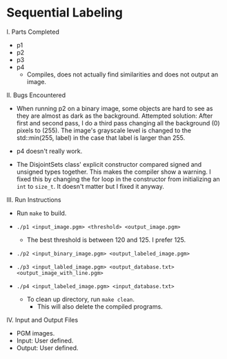 # Sequential Labeling

I. Parts Completed
- p1
- p2
- p3
- p4
	* Compiles, does not actually find similarities and does not output an image.

II. Bugs Encountered
- When running p2 on a binary image, some objects are hard to see as they
	are almost as dark as the background.
	Attempted solution: After first and second pass, I do a third pass
	changing all the background (0) pixels to (255). The image's grayscale
	level is changed to the std::min(255, label) in the case that label is
	larger than 255.
- p4 doesn't really work.

- The DisjointSets class' explicit constructor compared signed and unsigned
	types together. This makes the compiler show a warning. I fixed this by
	changing the for loop in the constructor from initializing an `int` to `size_t`.
	It doesn't matter but I fixed it anyway.

III. Run Instructions
- Run `make` to build.
- `./p1 <input_image.pgm> <threshold> <output_image.pgm>`
	* The best threshold is between 120 and 125. I prefer 125.
- `./p2 <input_binary_image.pgm> <output_labeled_image.pgm>`
- `./p3 <input_labled_image.pgm> <output_database.txt> <output_image_with_line.pgm>`
- `./p4 <input_labeled_image.pgm> <input_database.txt>`

	- To clean up directory, run `make clean`.
		* This will also delete the compiled programs.

IV. Input and Output Files
- PGM images.
- Input: User defined.
- Output: User defined.
